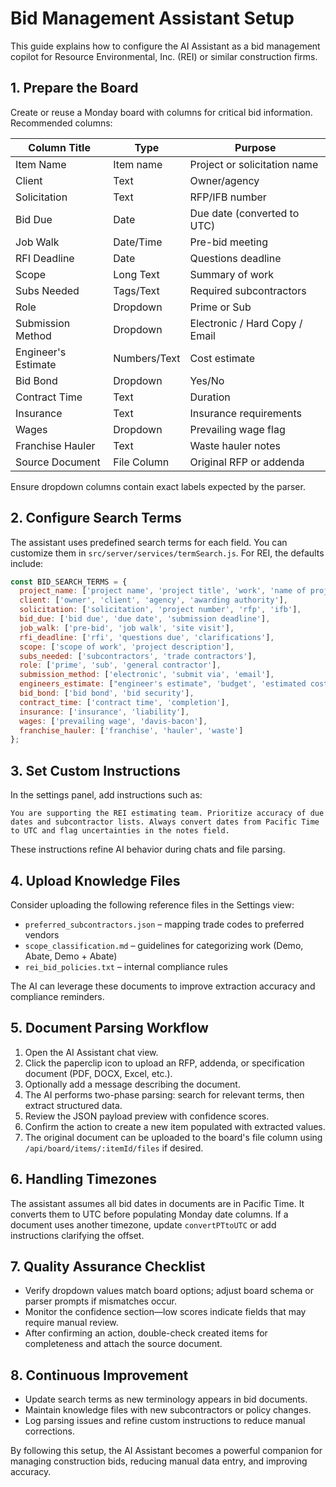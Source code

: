 # Bid Management Assistant Setup

This guide explains how to configure the AI Assistant as a bid management copilot for Resource Environmental, Inc. (REI) or similar construction firms.

## 1. Prepare the Board

Create or reuse a Monday board with columns for critical bid information. Recommended columns:

| Column Title          | Type        | Purpose |
|-----------------------|-------------|---------|
| Item Name             | Item name   | Project or solicitation name |
| Client                | Text        | Owner/agency |
| Solicitation          | Text        | RFP/IFB number |
| Bid Due               | Date        | Due date (converted to UTC) |
| Job Walk              | Date/Time   | Pre-bid meeting |
| RFI Deadline          | Date        | Questions deadline |
| Scope                 | Long Text   | Summary of work |
| Subs Needed           | Tags/Text   | Required subcontractors |
| Role                  | Dropdown    | Prime or Sub |
| Submission Method     | Dropdown    | Electronic / Hard Copy / Email |
| Engineer's Estimate   | Numbers/Text| Cost estimate |
| Bid Bond              | Dropdown    | Yes/No |
| Contract Time         | Text        | Duration |
| Insurance             | Text        | Insurance requirements |
| Wages                 | Dropdown    | Prevailing wage flag |
| Franchise Hauler      | Text        | Waste hauler notes |
| Source Document       | File Column | Original RFP or addenda |

Ensure dropdown columns contain exact labels expected by the parser.

## 2. Configure Search Terms

The assistant uses predefined search terms for each field. You can customize them in `src/server/services/termSearch.js`. For REI, the defaults include:

```javascript
const BID_SEARCH_TERMS = {
  project_name: ['project name', 'project title', 'work', 'name of project'],
  client: ['owner', 'client', 'agency', 'awarding authority'],
  solicitation: ['solicitation', 'project number', 'rfp', 'ifb'],
  bid_due: ['bid due', 'due date', 'submission deadline'],
  job_walk: ['pre-bid', 'job walk', 'site visit'],
  rfi_deadline: ['rfi', 'questions due', 'clarifications'],
  scope: ['scope of work', 'project description'],
  subs_needed: ['subcontractors', 'trade contractors'],
  role: ['prime', 'sub', 'general contractor'],
  submission_method: ['electronic', 'submit via', 'email'],
  engineers_estimate: ["engineer's estimate", 'budget', 'estimated cost'],
  bid_bond: ['bid bond', 'bid security'],
  contract_time: ['contract time', 'completion'],
  insurance: ['insurance', 'liability'],
  wages: ['prevailing wage', 'davis-bacon'],
  franchise_hauler: ['franchise', 'hauler', 'waste']
};
```

## 3. Set Custom Instructions

In the settings panel, add instructions such as:

```
You are supporting the REI estimating team. Prioritize accuracy of due dates and subcontractor lists. Always convert dates from Pacific Time to UTC and flag uncertainties in the notes field.
```

These instructions refine AI behavior during chats and file parsing.

## 4. Upload Knowledge Files

Consider uploading the following reference files in the Settings view:

- `preferred_subcontractors.json` – mapping trade codes to preferred vendors
- `scope_classification.md` – guidelines for categorizing work (Demo, Abate, Demo + Abate)
- `rei_bid_policies.txt` – internal compliance rules

The AI can leverage these documents to improve extraction accuracy and compliance reminders.

## 5. Document Parsing Workflow

1. Open the AI Assistant chat view.
2. Click the paperclip icon to upload an RFP, addenda, or specification document (PDF, DOCX, Excel, etc.).
3. Optionally add a message describing the document.
4. The AI performs two-phase parsing: search for relevant terms, then extract structured data.
5. Review the JSON payload preview with confidence scores.
6. Confirm the action to create a new item populated with extracted values.
7. The original document can be uploaded to the board's file column using `/api/board/items/:itemId/files` if desired.

## 6. Handling Timezones

The assistant assumes all bid dates in documents are in Pacific Time. It converts them to UTC before populating Monday date columns. If a document uses another timezone, update `convertPTtoUTC` or add instructions clarifying the offset.

## 7. Quality Assurance Checklist

- Verify dropdown values match board options; adjust board schema or parser prompts if mismatches occur.
- Monitor the confidence section—low scores indicate fields that may require manual review.
- After confirming an action, double-check created items for completeness and attach the source document.

## 8. Continuous Improvement

- Update search terms as new terminology appears in bid documents.
- Maintain knowledge files with new subcontractors or policy changes.
- Log parsing issues and refine custom instructions to reduce manual corrections.

By following this setup, the AI Assistant becomes a powerful companion for managing construction bids, reducing manual data entry, and improving accuracy.
